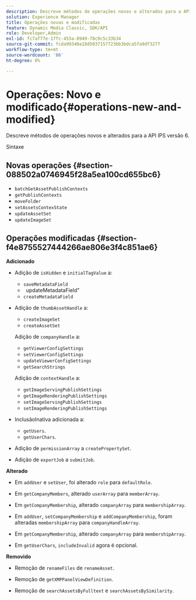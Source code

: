 ```yaml
---
description: Descreve métodos de operações novos e alterados para a API IPS versão 6.
solution: Experience Manager
title: Operações novas e modificadas
feature: Dynamic Media Classic, SDK/API
role: Developer,Admin
exl-id: fc7af77e-17fc-453a-8949-78c9c5c33b34
source-git-commit: fcda99340a18d5037157723bb3bdca5fa9df3277
workflow-type: tm+mt
source-wordcount: '86'
ht-degree: 0%

---
```


# Operações: Novo e modificado{#operations-new-and-modified}

Descreve métodos de operações novos e alterados para a API IPS versão 6.

Sintaxe

## Novas operações {#section-088502a0746945f28a5ea100cd655bc6}

* `batchGetAssetPublishContexts`
* `getPublishContexts`
* `moveFolder`
* `setAssetsContexState`
* `updateAssetSet`
* `updateImageSet`

## Operações modificadas {#section-f4e8755527444266ae806e3f4c851ae6}

**Adicionado**

* Adição de `isHidden` e `initialTagValue` a:

   * `saveMetadataField`
   * ` `updateMetadataField&quot;
   * `createMetadataField`

* Adição de `thumbAssetHandle` a:

   * `createImageSet`
   * `createAssetSet`

   Adição de `companyHandle` a:

   * `getViewerConfigSettings`
   * `setViewerConfigSettings`
   * `updateViewerConfigSettings`
   * `getSearchStrings`

   Adição de `contextHandle` a:

   * `getImageServingPublishSettings`
   * `getImageRenderingPublishSettings`
   * `setImageServingPublishSettings`
   * `setImageRenderingPublishSettings`



* InclusãoInativa adicionada a:

   * `getUsers`.
   * `getUserChars`.

* Adição de `permissionArray` a `createPropertySet`.

* Adição de `exportJob` a `submitJob`.

**Alterado**

* Em `addUser` e `setUser`, foi alterado `role` para `defaultRole`.

* Em `getCompanyMembers`, alterado `userArray` para `memberArray`.

* Em `getCompanyMembership`, alterado `companyArray` para `membershipArray`.

* Em `addUser`, `setCompanyMembership` e `addCompanyMembership`, foram alteradas `membershipArray` para `companyHandleArray`.

* Em `getCompanyMembership`, alterado `companyArray` para `membershipArray`.

* Em `getUserChars`, `includeInvalid` agora é opcional.

**Removido**

* Remoção de `renameFiles` de `renameAsset`.

* Remoção de `getXMPPanelViewDefinition`.
* Remoção de `searchAssetsByFulltext` e `searchAssetsBySimilarity`.
